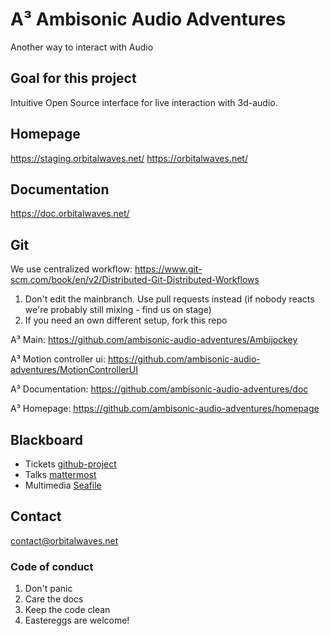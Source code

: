 # A³ Ambisonic Audio Adventures
Another way to interact with Audio 

## Goal for this project
Intuitive Open Source interface for live interaction with 3d-audio.

## Homepage
https://staging.orbitalwaves.net/
https://orbitalwaves.net/

## Documentation
https://doc.orbitalwaves.net/

## Git
We use centralized workflow:
https://www.git-scm.com/book/en/v2/Distributed-Git-Distributed-Workflows

1. Don't edit the mainbranch. Use pull requests instead (if nobody reacts we're probably still mixing - find us on stage)
2. If you need an own different setup, fork this repo

A³ Main:
https://github.com/ambisonic-audio-adventures/Ambijockey

A³ Motion controller ui:
https://github.com/ambisonic-audio-adventures/MotionControllerUI

A³ Documentation:
https://github.com/ambisonic-audio-adventures/doc

A³ Homepage:
https://github.com/ambisonic-audio-adventures/homepage

## Blackboard
- Tickets [github-project](https://github.com/orgs/ambisonic-audio-adventures/projects/1)
- Talks [mattermost](https://talk.lilbits.de/ambisonics)
- Multimedia [Seafile](https://tinycloud.lilbits.de/d/7475495ddee04d428073/)

## Contact
[contact@orbitalwaves.net](mailto:contact@orbitalwaves.net)

### Code of conduct
1. Don't panic
2. Care the docs
3. Keep the code clean
4. Eastereggs are welcome!
